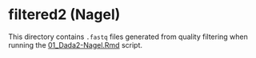 # filtered2 (Nagel)

This directory contains `.fastq` files generated from quality filtering when running the [01_Dada2-Nagel.Rmd](../../../../scripts/analysis-individual/Nagel-2016/01_Dada2-Nagel.Rmd) script.